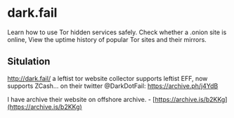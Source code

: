 # dark.fail
Learn how to use Tor hidden services safely. Check whether a .onion site is online, View the uptime history of popular Tor sites and their mirrors.

## Situlation

http://dark.fail/ a leftist tor website collector supports leftist EFF, now supports ZCash... on their twitter @DarkDotFail: https://archive.ph/j4YdB
 

I have archive their website on offshore archive. - [https://archive.is/b2KKg](https://archive.is/b2KKg)
